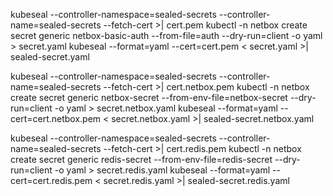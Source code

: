 kubeseal --controller-namespace=sealed-secrets --controller-name=sealed-secrets --fetch-cert >| cert.pem
kubectl -n netbox create secret generic netbox-basic-auth --from-file=auth --dry-run=client -o yaml > secret.yaml
kubeseal --format=yaml --cert=cert.pem < secret.yaml >| sealed-secret.yaml

kubeseal --controller-namespace=sealed-secrets --controller-name=sealed-secrets --fetch-cert >| cert.netbox.pem
kubectl -n netbox create secret generic netbox-secret --from-env-file=netbox-secret --dry-run=client -o yaml > secret.netbox.yaml
kubeseal --format=yaml --cert=cert.netbox.pem < secret.netbox.yaml >| sealed-secret.netbox.yaml

kubeseal --controller-namespace=sealed-secrets --controller-name=sealed-secrets --fetch-cert >| cert.redis.pem
kubectl -n netbox create secret generic redis-secret --from-env-file=redis-secret --dry-run=client -o yaml > secret.redis.yaml
kubeseal --format=yaml --cert=cert.redis.pem < secret.redis.yaml >| sealed-secret.redis.yaml
